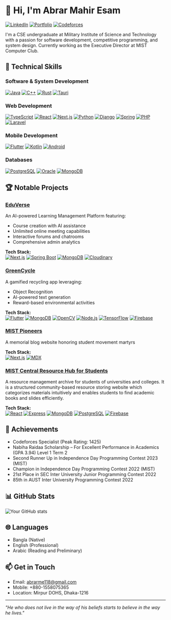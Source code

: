 # 👋 Hi, I'm Abrar Mahir Esam
[![LinkedIn](https://img.shields.io/badge/LinkedIn-Connect-blue)](https://www.linkedin.com/in/abrar118/)
[![Portfolio](https://img.shields.io/badge/Portfolio-Visit-green)](abrarmahiresam.tech)
[![Codeforces](https://img.shields.io/badge/Codeforces-Specialist-cyan)](https://codeforces.com/profile/Abrar_Mahir_Esam)

I'm a CSE undergraduate at Military Institute of Science and Technology with a passion for software development, competitive programming, and system design. Currently working as the Executive Director at MIST Computer Club.

## 🚀 Technical Skills

### Software & System Development
[![Java](https://img.shields.io/badge/Java-ED8B00?style=for-the-badge&logo=openjdk&logoColor=white)](https://www.java.com)
[![C++](https://img.shields.io/badge/C++-00599C?style=for-the-badge&logo=c%2B%2B&logoColor=white)](https://isocpp.org/)
[![Rust](https://img.shields.io/badge/Rust-000000?style=for-the-badge&logo=rust&logoColor=white)](https://www.rust-lang.org/)
[![Tauri](https://img.shields.io/badge/Tauri-FFC131?style=for-the-badge&logo=tauri&logoColor=white)](https://tauri.app/)

### Web Development
[![TypeScript](https://img.shields.io/badge/TypeScript-007ACC?style=for-the-badge&logo=typescript&logoColor=white)](https://www.typescriptlang.org/)
[![React](https://img.shields.io/badge/React-20232A?style=for-the-badge&logo=react&logoColor=61DAFB)](https://reactjs.org/)
[![Next.js](https://img.shields.io/badge/Next.js-000000?style=for-the-badge&logo=next.js&logoColor=white)](https://nextjs.org/)
[![Python](https://img.shields.io/badge/Python-3776AB?style=for-the-badge&logo=python&logoColor=white)](https://www.python.org/)
[![Django](https://img.shields.io/badge/Django-092E20?style=for-the-badge&logo=django&logoColor=white)](https://www.djangoproject.com/)
[![Spring](https://img.shields.io/badge/Spring-6DB33F?style=for-the-badge&logo=spring&logoColor=white)](https://spring.io/)
[![PHP](https://img.shields.io/badge/PHP-777BB4?style=for-the-badge&logo=php&logoColor=white)](https://www.php.net/)
[![Laravel](https://img.shields.io/badge/Laravel-FF2D20?style=for-the-badge&logo=laravel&logoColor=white)](https://laravel.com/)

### Mobile Development
[![Flutter](https://img.shields.io/badge/Flutter-02569B?style=for-the-badge&logo=flutter&logoColor=white)](https://flutter.dev/)
[![Kotlin](https://img.shields.io/badge/Kotlin-0095D5?style=for-the-badge&logo=kotlin&logoColor=white)](https://kotlinlang.org/)
[![Android](https://img.shields.io/badge/Android-3DDC84?style=for-the-badge&logo=android&logoColor=white)](https://developer.android.com/)

### Databases
[![PostgreSQL](https://img.shields.io/badge/PostgreSQL-316192?style=for-the-badge&logo=postgresql&logoColor=white)](https://www.postgresql.org/)
[![Oracle](https://img.shields.io/badge/Oracle-F80000?style=for-the-badge&logo=oracle&logoColor=white)](https://www.oracle.com/)
[![MongoDB](https://img.shields.io/badge/MongoDB-4EA94B?style=for-the-badge&logo=mongodb&logoColor=white)](https://www.mongodb.com/)

## 🏆 Notable Projects

### [EduVerse](https://therap-lms.vercel.app/)
An AI-powered Learning Management Platform featuring:
- Course creation with AI assistance
- Unlimited online meeting capabilities
- Interactive forums and chatrooms
- Comprehensive admin analytics

**Tech Stack:**  
[![Next.js](https://img.shields.io/badge/Next.js-000000?style=flat-square&logo=next.js&logoColor=white)](https://nextjs.org/)
[![Spring Boot](https://img.shields.io/badge/Spring_Boot-6DB33F?style=flat-square&logo=spring-boot&logoColor=white)](https://spring.io/projects/spring-boot)
[![MongoDB](https://img.shields.io/badge/MongoDB-4EA94B?style=flat-square&logo=mongodb&logoColor=white)](https://www.mongodb.com/)
[![Cloudinary](https://img.shields.io/badge/Cloudinary-4285F4?style=flat-square&logo=cloudinary&logoColor=white)](https://cloudinary.com/)

### [GreenCycle](https://github.com/ShadmanShafeen/Green-Cycle)
A gamified recycling app leveraging:
- Object Recognition
- AI-powered text generation
- Reward-based environmental activities

**Tech Stack:**  
[![Flutter](https://img.shields.io/badge/Flutter-02569B?style=flat-square&logo=flutter&logoColor=white)](https://flutter.dev/)
[![MongoDB](https://img.shields.io/badge/MongoDB-4EA94B?style=flat-square&logo=mongodb&logoColor=white)](https://www.mongodb.com/)
[![OpenCV](https://img.shields.io/badge/OpenCV-5C3EE8?style=flat-square&logo=opencv&logoColor=white)](https://opencv.org/)
[![Node.js](https://img.shields.io/badge/Node.js-339933?style=flat-square&logo=node.js&logoColor=white)](https://nodejs.org/)
[![TensorFlow](https://img.shields.io/badge/TensorFlow-FF6F00?style=flat-square&logo=tensorflow&logoColor=white)](https://www.tensorflow.org/)
[![Firebase](https://img.shields.io/badge/Firebase-FFCA28?style=flat-square&logo=firebase&logoColor=black)](https://firebase.google.com/)

### [MIST Pioneers](https://pioneer-mist-two.vercel.app/)
A memorial blog website honoring student movement martyrs

**Tech Stack:**  
[![Next.js](https://img.shields.io/badge/Next.js-000000?style=flat-square&logo=next.js&logoColor=white)](https://nextjs.org/)
[![MDX](https://img.shields.io/badge/MDX-1B1F24?style=flat-square&logo=mdx&logoColor=white)](https://mdxjs.com/)

### [MIST Central Resource Hub for Students](https://rhub-6bde5.web.app/)
A resource management archive for students of universities and colleges. It is a structured community-based resource
storing website which categorizes materials intuitively and enables students to find academic books and slides efficiently.

**Tech Stack:**  
[![React](https://img.shields.io/badge/React-20232A?style=flat-square&logo=react&logoColor=61DAFB)](https://reactjs.org/)
[![Express](https://img.shields.io/badge/Express-000000?style=flat-square&logo=express&logoColor=white)](https://expressjs.com/)
[![MongoDB](https://img.shields.io/badge/MongoDB-4EA94B?style=flat-square&logo=mongodb&logoColor=white)](https://www.mongodb.com/)
[![PostgreSQL](https://img.shields.io/badge/PostgreSQL-316192?style=flat-square&logo=postgresql&logoColor=white)](https://www.postgresql.org/)
[![Firebase](https://img.shields.io/badge/Firebase-FFCA28?style=flat-square&logo=firebase&logoColor=black)](https://firebase.google.com/)

## 🏅 Achievements
- Codeforces Specialist (Peak Rating: 1425)
- Nabiha Raidaa Scholarship – For Excellent Performance in Academics (GPA 3.94) Level 1 Term 2
- Second Runner Up in Independence Day Programming Contest 2023 (MIST)
- Champion in Independence Day Programming Contest 2022 (MIST)
- 21st Place in SEC Inter University Junior Programming Contest 2022
- 85th in AUST Inter University Programming Contest 2022

## 📊 GitHub Stats
![Your GitHub stats](https://github-readme-stats.vercel.app/api?username=Abrar118&show_icons=true&theme=radical)

## 🌐 Languages
- Bangla (Native)
- English (Professional)
- Arabic (Reading and Preliminary)

## 📫 Get in Touch
- Email: abrarme118@gmail.com
- Mobile: +880-1558075365
- Location: Mirpur DOHS, Dhaka-1216

---
*"He who does not live in the way of his beliefs starts to believe in the way he lives."*
